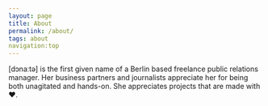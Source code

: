 ```yaml
---
layout: page
title: About
permalink: /about/
tags: about
navigation:top
---
```


\[dɔnaːtə\] is the first given name of a Berlin based freelance public relations manager. Her business partners and journalists appreciate her for being both unagitated and hands-on. She appreciates projects that are made with &#x2764;. 
